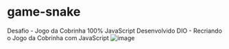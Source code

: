 # game-snake
Desafio - Jogo da Cobrinha
100% JavaScript
Desenvolvido DIO - 
Recriando o Jogo da Cobrinha com JavaScript
![image](https://user-images.githubusercontent.com/106698637/207893200-c413df67-709f-4c3f-bfb6-95d1238133e4.png)
